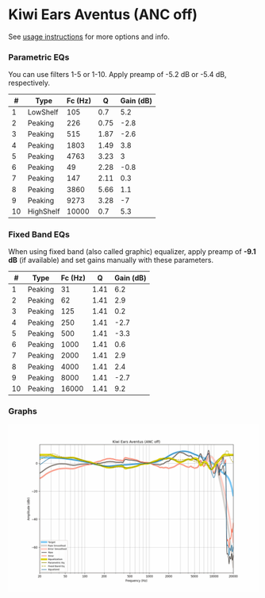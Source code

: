 # Kiwi Ears Aventus (ANC off)
See [usage instructions](https://github.com/jaakkopasanen/AutoEq#usage) for more options and info.

### Parametric EQs
You can use filters 1-5 or 1-10. Apply preamp of -5.2 dB or -5.4 dB, respectively.

|   # | Type      |   Fc (Hz) |    Q |   Gain (dB) |
|-----|-----------|-----------|------|-------------|
|   1 | LowShelf  |       105 | 0.7  |         5.2 |
|   2 | Peaking   |       226 | 0.75 |        -2.8 |
|   3 | Peaking   |       515 | 1.87 |        -2.6 |
|   4 | Peaking   |      1803 | 1.49 |         3.8 |
|   5 | Peaking   |      4763 | 3.23 |         3   |
|   6 | Peaking   |        49 | 2.28 |        -0.8 |
|   7 | Peaking   |       147 | 2.11 |         0.3 |
|   8 | Peaking   |      3860 | 5.66 |         1.1 |
|   9 | Peaking   |      9273 | 3.28 |        -7   |
|  10 | HighShelf |     10000 | 0.7  |         5.3 |

### Fixed Band EQs
When using fixed band (also called graphic) equalizer, apply preamp of **-9.1 dB** (if available) and set gains manually with these parameters.

|   # | Type    |   Fc (Hz) |    Q |   Gain (dB) |
|-----|---------|-----------|------|-------------|
|   1 | Peaking |        31 | 1.41 |         6.2 |
|   2 | Peaking |        62 | 1.41 |         2.9 |
|   3 | Peaking |       125 | 1.41 |         0.2 |
|   4 | Peaking |       250 | 1.41 |        -2.7 |
|   5 | Peaking |       500 | 1.41 |        -3.3 |
|   6 | Peaking |      1000 | 1.41 |         0.6 |
|   7 | Peaking |      2000 | 1.41 |         2.9 |
|   8 | Peaking |      4000 | 1.41 |         2.4 |
|   9 | Peaking |      8000 | 1.41 |        -2.7 |
|  10 | Peaking |     16000 | 1.41 |         9.2 |

### Graphs
![](./Kiwi%20Ears%20Aventus%20(ANC%20off).png)
